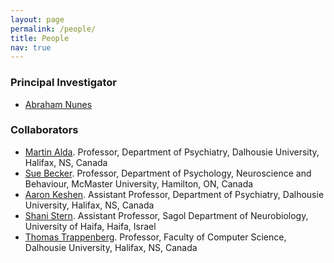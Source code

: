 ```yaml
---
layout: page
permalink: /people/
title: People
nav: true
---
```



### Principal Investigator  

- [Abraham Nunes](https://abrahamnunes.com)

### Collaborators  

- [Martin Alda](https://medicine.dal.ca/departments/department-sites/psychiatry/our-people/faculty/martin-alda.html). Professor, Department of Psychiatry, Dalhousie University, Halifax, NS, Canada
- [Sue Becker](https://mira.mcmaster.ca/team/bio/sue-becker). Professor, Department of Psychology, Neuroscience and Behaviour, McMaster University, Hamilton, ON, Canada  
- [Aaron Keshen](https://medicine.dal.ca/departments/department-sites/psychiatry/our-people/faculty/aaron-keshen.html). Assistant Professor, Department of Psychiatry, Dalhousie University, Halifax, NS, Canada  
- [Shani Stern](https://www.shanistern-diseasemodelinglab.com/). Assistant Professor, Sagol Department of Neurobiology, University of Haifa, Haifa, Israel
- [Thomas Trappenberg](https://www.dal.ca/faculty/computerscience/faculty-staff/thomas-trappenberg.html). Professor, Faculty of Computer Science, Dalhousie University, Halifax, NS, Canada  